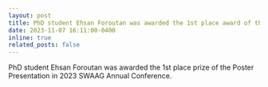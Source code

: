 ```yaml
---
layout: post
title: PhD student Ehsan Foroutan was awarded the 1st place award of the Poster Presentation in 2023 SWAAG Annual Conference.
date: 2023-11-07 16:11:00-0400
inline: true
related_posts: false
---
```


PhD student Ehsan Foroutan was awarded the 1st place prize of the Poster Presentation in 2023 SWAAG Annual Conference.
